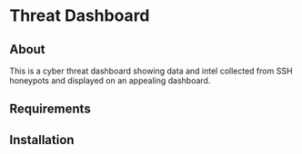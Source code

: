 # Threat Dashboard

## About

This is a cyber threat dashboard showing data and intel collected from SSH honeypots and displayed on an appealing dashboard.

## Requirements

## Installation
